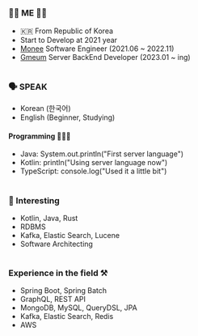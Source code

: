 #
### 👩🏻 ME 👩🏻

- 🇰🇷 From Republic of Korea
- Start to Develop at 2021 year
- [Monee](https://www.moneeapp.com/) Software Engineer (2021.06 ~ 2022.11)
- [Gmeum](https://www.gmeum.com/) Server BackEnd Developer (2023.01 ~ ing)

#

### 🗣️ SPEAK

- Korean (한국어)
- English (Beginner, Studying)

#### Programming 👩🏻‍💻

- Java: System.out.println("First server language")
- Kotlin: println("Using server language now")
- TypeScript: console.log("Used it a little bit")

#

### 🥰 Interesting 
- Kotlin, Java, Rust
- RDBMS
- Kafka, Elastic Search, Lucene
- Software Architecting

#

### Experience in the field ⚒️

- Spring Boot, Spring Batch
- GraphQL, REST API
- MongoDB, MySQL, QueryDSL, JPA
- Kafka, Elastic Search, Redis
- AWS